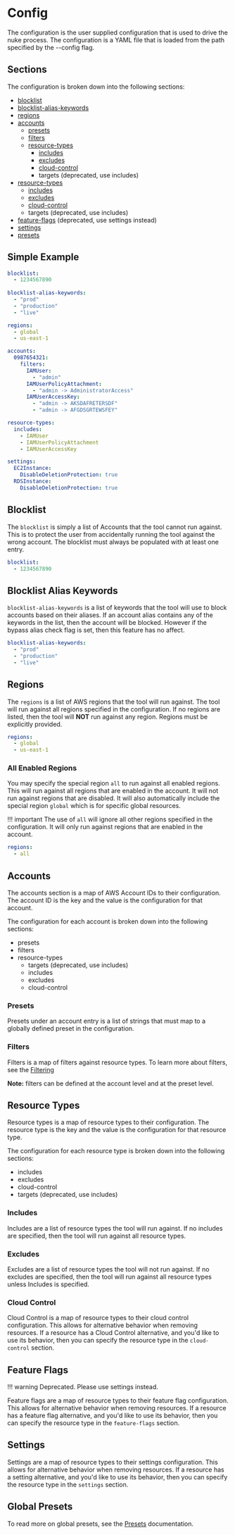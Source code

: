 # Config

The configuration is the user supplied configuration that is used to drive the nuke process. The configuration is a YAML file that is loaded from the path specified by the --config flag.

## Sections

The configuration is broken down into the following sections:

- [blocklist](#blocklist)
- [blocklist-alias-keywords](#blocklist-alias-keywords)
- [regions](#regions)
- [accounts](#accounts)
    - [presets](#presets)
    - [filters](#filters)
    - [resource-types](#resource-types)
        - [includes](#includes)
        - [excludes](#excludes)
        - [cloud-control](#cloud-control)
        - targets (deprecated, use includes)
- [resource-types](#resource-types)
    - [includes](#includes)
    - [excludes](#excludes)
    - [cloud-control](#cloud-control)
    - targets (deprecated, use includes)
- [feature-flags](#feature-flags) (deprecated, use settings instead)
- [settings](#settings)
- [presets](#global-presets)

## Simple Example

```yaml
blocklist:
  - 1234567890
    
blocklist-alias-keywords:
  - "prod"
  - "production"
  - "live"

regions:
  - global
  - us-east-1

accounts:
  0987654321:
    filters:
      IAMUser:
        - "admin"
      IAMUserPolicyAttachment:
        - "admin -> AdministratorAccess"
      IAMUserAccessKey:
        - "admin -> AKSDAFRETERSDF"
        - "admin -> AFGDSGRTEWSFEY"

resource-types:
  includes:
    - IAMUser
    - IAMUserPolicyAttachment
    - IAMUserAccessKey

settings:
  EC2Instance:
    DisableDeletionProtection: true
  RDSInstance:
    DisableDeletionProtection: true
```

## Blocklist

The `blocklist` is simply a list of Accounts that the tool cannot run against. This is to protect the user from accidentally
running the tool against the wrong account. The blocklist must always be populated with at least one entry.

```yaml
blocklist:
  - 1234567890
```

## Blocklist Alias Keywords

`blocklist-alias-keywords` is a list of keywords that the tool will use to block accounts based on their aliases. If 
an account alias contains any of the keywords in the list, then the account will be blocked. However if the bypass alias
check flag is set, then this feature has no affect.

```yaml
blocklist-alias-keywords:
  - "prod"
  - "production"
  - "live"
```

## Regions

The `regions` is a list of AWS regions that the tool will run against. The tool will run against all regions specified in the
configuration. If no regions are listed, then the tool will **NOT** run against any region. Regions must be explicitly
provided.

```yaml
regions:
  - global
  - us-east-1
```

### All Enabled Regions

You may specify the special region `all` to run against all enabled regions. This will run against all regions that are
enabled in the account. It will not run against regions that are disabled. It will also automatically include the 
special region `global` which is for specific global resources.

!!! important
    The use of `all` will ignore all other regions specified in the configuration. It will only run against regions
    that are enabled in the account.

```yaml
regions:
  - all
```

## Accounts

The accounts section is a map of AWS Account IDs to their configuration. The account ID is the key and the value is the
configuration for that account.

The configuration for each account is broken down into the following sections:

- presets
- filters
- resource-types
    - targets (deprecated, use includes)
    - includes
    - excludes
    - cloud-control

### Presets

Presets under an account entry is a list of strings that must map to a globally defined preset in the configuration.

### Filters

Filters is a map of filters against resource types. To learn more about filters, see the [Filtering](./config-filtering.md)

**Note:** filters can be defined at the account level and at the preset level.

## Resource Types

Resource types is a map of resource types to their configuration. The resource type is the key and the value is the
configuration for that resource type.

The configuration for each resource type is broken down into the following sections:

- includes
- excludes
- cloud-control
- targets (deprecated, use includes)

### Includes

Includes are a list of resource types the tool will run against. If no includes are specified, then the tool will run against
all resource types.

### Excludes

Excludes are a list of resource types the tool will not run against. If no excludes are specified, then the tool will run
against all resource types unless Includes is specified.

### Cloud Control

Cloud Control is a map of resource types to their cloud control configuration. This allows for alternative behavior when
removing resources. If a resource has a Cloud Control alternative, and you'd like to use its behavior, then you can specify
the resource type in the `cloud-control` section.

## Feature Flags

!!! warning
    Deprecated. Please use settings instead.

Feature flags are a map of resource types to their feature flag configuration. This allows for alternative behavior when
removing resources. If a resource has a feature flag alternative, and you'd like to use its behavior, then you can specify
the resource type in the `feature-flags` section.

## Settings

Settings are a map of resource types to their settings configuration. This allows for alternative behavior when removing
resources. If a resource has a setting alternative, and you'd like to use its behavior, then you can specify the resource
type in the `settings` section.

## Global Presets

To read more on global presets, see the [Presets](./config-presets.md) documentation.